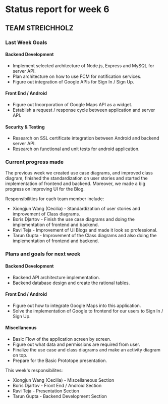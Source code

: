 # Status report for week 6

## TEAM STREICHHOLZ 

### Last Week Goals

#### Backend Development
* Implement selected architecture of Node.js, Express and MySQL for server API.
* Plan architecture on how to use FCM for notification services.
* Figure out integration of Google APIs for Sign In / Sign Up.

#### Front End / Android
* Figure out Incorporation of Google Maps API as a widget.
* Establish a request / response cycle between application and server API.

#### Security & Testing
* Research on SSL certificate integration between Android and backend server API.
* Research on functional and unit tests for android application.

### Current progress made

The previous week we created use case diagrams, and improved class diagram, finished the standardization on user stories and started the implementation of frontend and backend. Moreover, we made a big progress on improving UI for the Blog.

Responsibilities for each team member include:
* Xiongjun Wang (Cecilia) - Standardization of user stories and improvement of Class diagrams.
* Boris Djartov - Finish the use case diagrams and doing the implementation of frontend and backend.
* Ravi Teja - Improvement of UI Blogs and made it look so professional.
* Tarun Gupta - Improvement of the Class diagrams and also doing the implementation of frontend and backend.

### Plans and goals for next week 

#### Backend Development
* Backend API architecture implementation.
* Backend database design and create the rational tables.

#### Front End / Android
* Figure out how to integrate Google Maps into this application.
* Solve the implementation of Google to frontend for our users to Sign In / Sign Up.

#### Miscellaneous
* Basic Flow of the application screen by screen.
* Figure out what data and permissions are required from user.
* Finalize the use case and class diagrams and make an activity diagram on top.
* Prepare for the Basic Prototope presentation.

This week's responsibilites:
* Xiongjun Wang (Cecilia) - Miscellaneous Section
* Boris Djartov - Front End / Android Section
* Ravi Teja - Presentation Section
* Tarun Gupta - Backend Development Section
